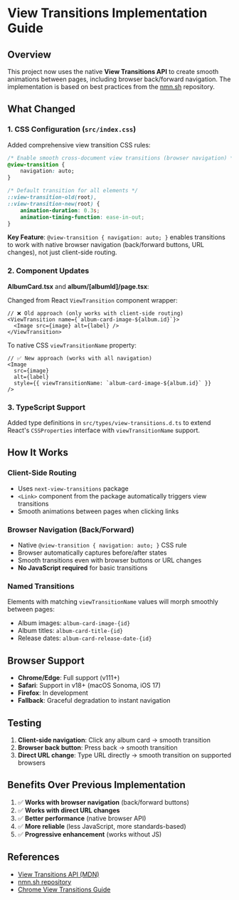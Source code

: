 # View Transitions Implementation Guide

## Overview

This project now uses the native **View Transitions API** to create smooth animations between pages, including browser back/forward navigation. The implementation is based on best practices from the [nmn.sh](https://github.com/nmn/nmn.sh) repository.

## What Changed

### 1. CSS Configuration (`src/index.css`)

Added comprehensive view transition CSS rules:

```css
/* Enable smooth cross-document view transitions (browser navigation) */
@view-transition {
	navigation: auto;
}

/* Default transition for all elements */
::view-transition-old(root),
::view-transition-new(root) {
	animation-duration: 0.3s;
	animation-timing-function: ease-in-out;
}
```

**Key Feature**: `@view-transition { navigation: auto; }` enables transitions to work with native browser navigation (back/forward buttons, URL changes), not just client-side routing.

### 2. Component Updates

**AlbumCard.tsx** and **album/[albumId]/page.tsx**:

Changed from React `ViewTransition` component wrapper:
```tsx
// ❌ Old approach (only works with client-side routing)
<ViewTransition name={`album-card-image-${album.id}`}>
  <Image src={image} alt={label} />
</ViewTransition>
```

To native CSS `viewTransitionName` property:
```tsx
// ✅ New approach (works with all navigation)
<Image 
  src={image} 
  alt={label}
  style={{ viewTransitionName: `album-card-image-${album.id}` }}
/>
```

### 3. TypeScript Support

Added type definitions in `src/types/view-transitions.d.ts` to extend React's `CSSProperties` interface with `viewTransitionName` support.

## How It Works

### Client-Side Routing
- Uses `next-view-transitions` package
- `<Link>` component from the package automatically triggers view transitions
- Smooth animations between pages when clicking links

### Browser Navigation (Back/Forward)
- Native `@view-transition { navigation: auto; }` CSS rule
- Browser automatically captures before/after states
- Smooth transitions even with browser buttons or URL changes
- **No JavaScript required** for basic transitions

### Named Transitions
Elements with matching `viewTransitionName` values will morph smoothly between pages:
- Album images: `album-card-image-{id}`
- Album titles: `album-card-title-{id}`
- Release dates: `album-card-release-date-{id}`

## Browser Support

- **Chrome/Edge**: Full support (v111+)
- **Safari**: Support in v18+ (macOS Sonoma, iOS 17)
- **Firefox**: In development
- **Fallback**: Graceful degradation to instant navigation

## Testing

1. **Client-side navigation**: Click any album card → smooth transition
2. **Browser back button**: Press back → smooth transition
3. **Direct URL change**: Type URL directly → smooth transition on supported browsers

## Benefits Over Previous Implementation

1. ✅ **Works with browser navigation** (back/forward buttons)
2. ✅ **Works with direct URL changes**
3. ✅ **Better performance** (native browser API)
4. ✅ **More reliable** (less JavaScript, more standards-based)
5. ✅ **Progressive enhancement** (works without JS)

## References

- [View Transitions API (MDN)](https://developer.mozilla.org/en-US/docs/Web/API/View_Transitions_API)
- [nmn.sh repository](https://github.com/nmn/nmn.sh)
- [Chrome View Transitions Guide](https://developer.chrome.com/docs/web-platform/view-transitions/)

